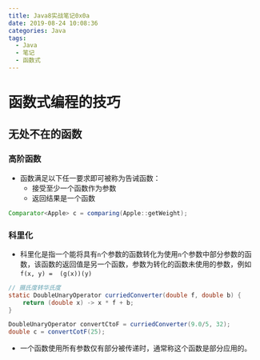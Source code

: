 ```yaml
---
title: Java8实战笔记0x0a
date: 2019-08-24 10:08:36
categories: Java
tags:
  - Java
  - 笔记
  - 函数式
---
```


# 函数式编程的技巧

## 无处不在的函数

### 高阶函数

- 函数满足以下任一要求即可被称为告诫函数：
  - 接受至少一个函数作为参数
  - 返回结果是一个函数

```java
Comparator<Apple> c = comparing(Apple::getWeight);
```

### 科里化

- 科里化是指一个能将具有`n`个参数的函数转化为使用`n`个参数中部分参数的函数，该函数的返回值是另一个函数，参数为转化的函数未使用的参数，例如`f(x, y) =  (g(x))(y)`

```java
// 摄氏度转华氏度
static DoubleUnaryOperator curriedConverter(double f, double b) {
    return (double x) -> x * f + b;
}

DoubleUnaryOperator convertCtoF = curriedConverter(9.0/5, 32);
double c = convertCotF(25);
```

- 一个函数使用所有参数仅有部分被传递时，通常称这个函数是部分应用的。